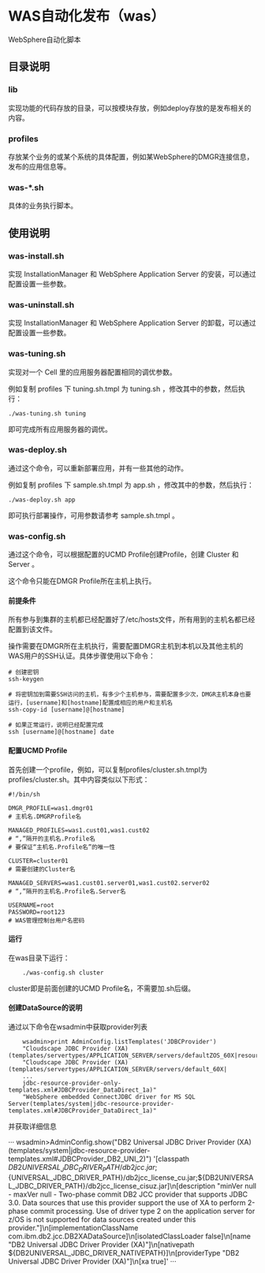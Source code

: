 
# WAS自动化发布（was）

WebSphere自动化脚本

## 目录说明

### lib

实现功能的代码存放的目录，可以按模块存放，例如deploy存放的是发布相关的内容。

### profiles

存放某个业务的或某个系统的具体配置，例如某WebSphere的DMGR连接信息，发布的应用信息等。

### was-*.sh

具体的业务执行脚本。



## 使用说明

### was-install.sh

实现 InstallationManager 和 WebSphere Application Server 的安装，可以通过配置设置一些参数。


### was-uninstall.sh

实现 InstallationManager 和 WebSphere Application Server 的卸载，可以通过配置设置一些参数。


### was-tuning.sh

实现对一个 Cell 里的应用服务器配置相同的调优参数。

例如复制 profiles 下 tuning.sh.tmpl 为 tuning.sh ，修改其中的参数，然后执行：

```
./was-tuning.sh tuning
```

即可完成所有应用服务器的调优。


### was-deploy.sh

通过这个命令，可以重新部署应用，并有一些其他的动作。

例如复制 profiles 下 sample.sh.tmpl 为 app.sh ，修改其中的参数，然后执行：

```
./was-deploy.sh app
```

即可执行部署操作，可用参数请参考 sample.sh.tmpl 。



### was-config.sh

通过这个命令，可以根据配置的UCMD Profile创建Profile，创建 Cluster 和 Server 。

这个命令只能在DMGR Profile所在主机上执行。

#### 前提条件

所有参与到集群的主机都已经配置好了/etc/hosts文件，所有用到的主机名都已经配置到该文件。

操作需要在DMGR所在主机执行，需要配置DMGR主机到本机以及其他主机的WAS用户的SSH认证。具体步骤使用以下命令：

```
# 创建密钥
ssh-keygen

# 将密钥加到需要SSH访问的主机，有多少个主机参与，需要配置多少次，DMGR主机本身也要运行，[username]和[hostname]配置成相应的用户和主机名
ssh-copy-id [username]@[hostname]

# 如果正常运行，说明已经配置完成
ssh [username]@[hostname] date
```

#### 配置UCMD Profile

首先创建一个profile，例如，可以复制profiles/cluster.sh.tmpl为profiles/cluster.sh。其中内容类似以下形式：


```
#!/bin/sh

DMGR_PROFILE=was1.dmgr01
# 主机名.DMGRProfile名

MANAGED_PROFILES=was1.cust01,was1.cust02
# “,”隔开的主机名.Profile名
# 要保证“主机名.Profile名”的唯一性

CLUSTER=cluster01
# 需要创建的Cluster名

MANAGED_SERVERS=was1.cust01.server01,was1.cust02.server02
# “,”隔开的主机名.Profile名.Server名

USERNAME=root
PASSWORD=root123
# WAS管理控制台用户名密码
```


#### 运行

在was目录下运行：

```
    ./was-config.sh cluster
```

cluster即是前面创建的UCMD Profile名，不需要加.sh后缀。


#### 创建DataSource的说明

通过以下命令在wsadmin中获取provider列表

```
    wsadmin>print AdminConfig.listTemplates('JDBCProvider')
    "Cloudscape JDBC Provider (XA)(templates/servertypes/APPLICATION_SERVER/servers/defaultZOS_60X|resources.xml#builtin_jdbcprovider)"
    "Cloudscape JDBC Provider (XA)(templates/servertypes/APPLICATION_SERVER/servers/default_60X|
    ...
    jdbc-resource-provider-only-templates.xml#JDBCProvider_DataDirect_1a)"
    "WebSphere embedded ConnectJDBC driver for MS SQL Server(templates/system|jdbc-resource-provider-templates.xml#JDBCProvider_DataDirect_1a)"
```

并获取详细信息

···
    wsadmin>AdminConfig.show("DB2 Universal JDBC Driver Provider (XA)(templates/system|jdbc-resource-provider-templates.xml#JDBCProvider_DB2_UNI_2)")
    '[classpath ${DB2UNIVERSAL_JDBC_DRIVER_PATH}/db2jcc.jar;${UNIVERSAL_JDBC_DRIVER_PATH}/db2jcc_license_cu.jar;${DB2UNIVERSAL_JDBC_DRIVER_PATH}/db2jcc_license_cisuz.jar]\n[description "minVer null - maxVer null - Two-phase commit DB2 JCC provider that supports JDBC 3.0. Data sources that use this provider support the use of XA to perform 2-phase commit processing. Use of driver type 2 on the application server for z/OS is not supported for data sources created under this provider."]\n[implementationClassName com.ibm.db2.jcc.DB2XADataSource]\n[isolatedClassLoader false]\n[name "DB2 Universal JDBC Driver Provider (XA)"]\n[nativepath ${DB2UNIVERSAL_JDBC_DRIVER_NATIVEPATH}]\n[providerType "DB2 Universal JDBC Driver Provider (XA)"]\n[xa true]'
···